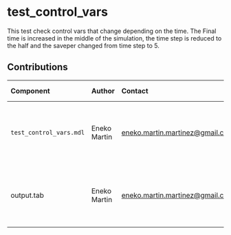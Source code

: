test_control_vars
======================

This test check control vars that change depending on the time. The Final time is increased in the middle of the simulation, the time step is reduced to the half and the saveper changed from time step to 5.

Contributions
-------------

| Component                    | Author          | Contact                         | Date     | Software Version                                     |
|:---------------------------- |:--------------- |:------------------------------- |:-------- |:---------------------------------------------------- |
| `test_control_vars.mdl` | Eneko Martin    | eneko.martin.martinez@gmail.com | 10/13/21 | Vensim DSS for Windows 7.3.4 double precision (x32)  |
| output.tab               | Eneko Martin    | eneko.martin.martinez@gmail.com | 10/13/21 | Vensim DSS for Windows 7.3.4 double precision (x32)  |

